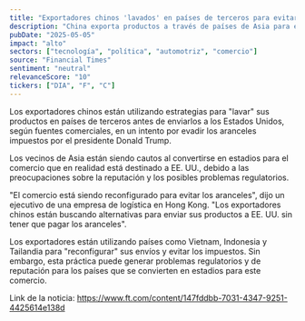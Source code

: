 ```yaml
---
title: "Exportadores chinos 'lavados' en países de terceros para evitar aranceles de Trump"
description: "China exporta productos a través de países de Asia para evitar impuestos en EE. UU."
pubDate: "2025-05-05"
impact: "alto"
sectors: ["tecnología", "política", "automotriz", "comercio"]
source: "Financial Times"
sentiment: "neutral"
relevanceScore: "10"
tickers: ["DIA", "F", "C"]
---
```


Los exportadores chinos están utilizando estrategias para "lavar" sus productos en países de terceros antes de enviarlos a los Estados Unidos, según fuentes comerciales, en un intento por evadir los aranceles impuestos por el presidente Donald Trump.

Los vecinos de Asia están siendo cautos al convertirse en estadios para el comercio que en realidad está destinado a EE. UU., debido a las preocupaciones sobre la reputación y los posibles problemas regulatorios.

"El comercio está siendo reconfigurado para evitar los aranceles", dijo un ejecutivo de una empresa de logística en Hong Kong. "Los exportadores chinos están buscando alternativas para enviar sus productos a EE. UU. sin tener que pagar los aranceles".

Los exportadores están utilizando países como Vietnam, Indonesia y Tailandia para "reconfigurar" sus envíos y evitar los impuestos. Sin embargo, esta práctica puede generar problemas regulatorios y de reputación para los países que se convierten en estadios para este comercio.

Link de la noticia: https://www.ft.com/content/147fddbb-7031-4347-9251-4425614e138d
